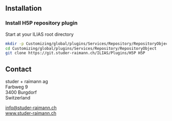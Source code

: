 ## Installation

### Install H5P repository plugin
Start at your ILIAS root directory 
```bash
mkdir -p Customizing/global/plugins/Services/Repository/RepositoryObject
cd Customizing/global/plugins/Services/Repository/RepositoryObject
git clone https://git.studer-raimann.ch/ILIAS/Plugins/H5P H5P
```

## Contact
studer + raimann ag  
Farbweg 9  
3400 Burgdorf  
Switzerland 

info@studer-raimann.ch  
www.studer-raimann.ch  
